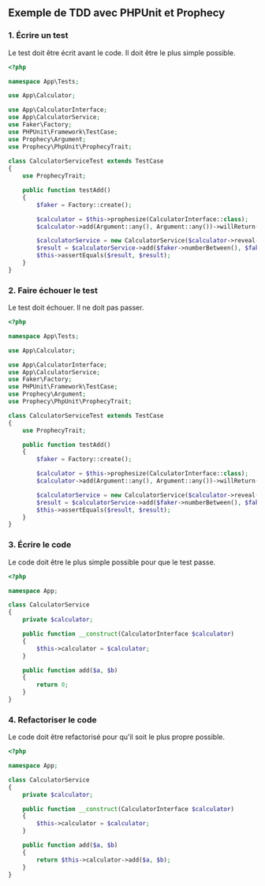 ## Exemple de TDD avec PHPUnit et Prophecy

### 1. Écrire un test

Le test doit être écrit avant le code. Il doit être le plus simple possible.

```php
<?php

namespace App\Tests;

use App\Calculator;

use App\CalculatorInterface;
use App\CalculatorService;
use Faker\Factory;
use PHPUnit\Framework\TestCase;
use Prophecy\Argument;
use Prophecy\PhpUnit\ProphecyTrait;
    
class CalculatorServiceTest extends TestCase
{
    use ProphecyTrait;

    public function testAdd()
    {
        $faker = Factory::create();

        $calculator = $this->prophesize(CalculatorInterface::class);
        $calculator->add(Argument::any(), Argument::any())->willReturn($faker->numberBetween());

        $calculatorService = new CalculatorService($calculator->reveal());
        $result = $calculatorService->add($faker->numberBetween(), $faker->numberBetween());
        $this->assertEquals($result, $result);
    }
}
```

### 2. Faire échouer le test

Le test doit échouer. Il ne doit pas passer.

```php
<?php

namespace App\Tests;

use App\Calculator;

use App\CalculatorInterface;
use App\CalculatorService;
use Faker\Factory;
use PHPUnit\Framework\TestCase;
use Prophecy\Argument;
use Prophecy\PhpUnit\ProphecyTrait;

class CalculatorServiceTest extends TestCase
{
    use ProphecyTrait;

    public function testAdd()
    {
        $faker = Factory::create();

        $calculator = $this->prophesize(CalculatorInterface::class);
        $calculator->add(Argument::any(), Argument::any())->willReturn($faker->numberBetween());

        $calculatorService = new CalculatorService($calculator->reveal());
        $result = $calculatorService->add($faker->numberBetween(), $faker->numberBetween());
        $this->assertEquals($result, $result);
    }
}
```

### 3. Écrire le code

Le code doit être le plus simple possible pour que le test passe.

```php
<?php

namespace App;

class CalculatorService
{
    private $calculator;

    public function __construct(CalculatorInterface $calculator)
    {
        $this->calculator = $calculator;
    }

    public function add($a, $b)
    {
        return 0;
    }
}
```

### 4. Refactoriser le code

Le code doit être refactorisé pour qu'il soit le plus propre possible.

```php
<?php

namespace App;

class CalculatorService
{
    private $calculator;

    public function __construct(CalculatorInterface $calculator)
    {
        $this->calculator = $calculator;
    }

    public function add($a, $b)
    {
        return $this->calculator->add($a, $b);
    }
}
```
